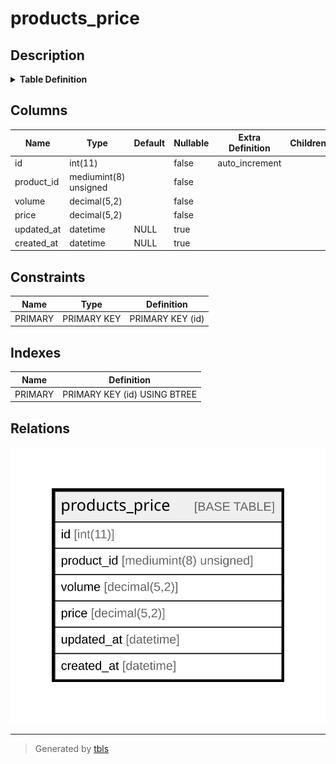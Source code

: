 # products_price

## Description

<details>
<summary><strong>Table Definition</strong></summary>

```sql
CREATE TABLE `products_price` (
  `id` int(11) NOT NULL AUTO_INCREMENT,
  `product_id` mediumint(8) unsigned NOT NULL,
  `volume` decimal(5,2) NOT NULL,
  `price` decimal(5,2) NOT NULL,
  `updated_at` datetime DEFAULT NULL,
  `created_at` datetime DEFAULT NULL,
  PRIMARY KEY (`id`)
) ENGINE=InnoDB AUTO_INCREMENT=[Redacted by tbls] DEFAULT CHARSET=latin1 COLLATE=latin1_swedish_ci
```

</details>

## Columns

| Name | Type | Default | Nullable | Extra Definition | Children | Parents | Comment |
| ---- | ---- | ------- | -------- | ---------------- | -------- | ------- | ------- |
| id | int(11) |  | false | auto_increment |  |  |  |
| product_id | mediumint(8) unsigned |  | false |  |  |  |  |
| volume | decimal(5,2) |  | false |  |  |  |  |
| price | decimal(5,2) |  | false |  |  |  |  |
| updated_at | datetime | NULL | true |  |  |  |  |
| created_at | datetime | NULL | true |  |  |  |  |

## Constraints

| Name | Type | Definition |
| ---- | ---- | ---------- |
| PRIMARY | PRIMARY KEY | PRIMARY KEY (id) |

## Indexes

| Name | Definition |
| ---- | ---------- |
| PRIMARY | PRIMARY KEY (id) USING BTREE |

## Relations

![er](products_price.svg)

---

> Generated by [tbls](https://github.com/k1LoW/tbls)
